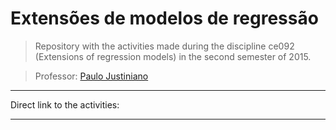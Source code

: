 # Extensões de modelos de regressão

> Repository with the activities made during the discipline ce092
>  (Extensions of regression models) in the second semester of 2015.

> Professor: [Paulo Justiniano](http://leg.ufpr.br/~paulojus/)

***

Direct link to the activities:

***
